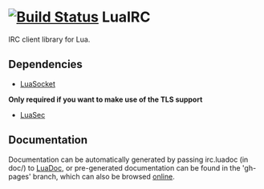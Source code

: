 [![Build Status](https://travis-ci.org/JakobOvrum/LuaIRC.svg?branch=master)](https://travis-ci.org/JakobOvrum/LuaIRC)
LuaIRC
============

IRC client library for Lua.

Dependencies
-------------

 * [LuaSocket](http://w3.impa.br/~diego/software/luasocket/)

**Only required if you want to make use of the TLS support**

 * [LuaSec](http://www.inf.puc-rio.br/~brunoos/luasec/)

Documentation
-------------
Documentation can be automatically generated by passing irc.luadoc (in doc/) to [LuaDoc](http://luadoc.luaforge.net/), or pre-generated documentation can be found in the 'gh-pages' branch, which can also be browsed [online](http://jakobovrum.github.io/LuaIRC/doc/modules/irc.html).

